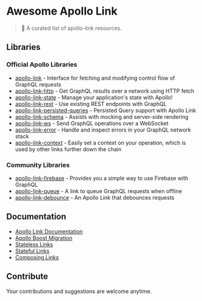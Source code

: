 # Awesome Apollo Link
> 🔗 A curated list of apollo-link resources.

## Libraries

### Official Apollo Libraries
- [apollo-link](https://github.com/apollographql/apollo-link) - Interface for fetching and modifying control flow of GraphQL requests
- [apollo-link-http](https://github.com/apollographql/apollo-link/tree/master/packages/apollo-link-http) - Get GraphQL results over a network using HTTP fetch
- [apollo-link-state](https://github.com/apollographql/apollo-link-state) - Manage your application's state with Apollo!
- [apollo-link-rest](https://github.com/apollographql/apollo-link-rest) - Use existing REST endpoints with GraphQL
- [apollo-link-persisted-queries](https://github.com/apollographql/apollo-link-persisted-queries) - Persisted Query support with Apollo Link
- [apollo-link-schema](https://github.com/apollographql/apollo-link/tree/master/packages/apollo-link-schema) - Assists with mocking and server-side rendering
- [apollo-link-ws](https://github.com/apollographql/apollo-link/tree/master/packages/apollo-link-ws) - Send GraphQL operations over a WebSocket
- [apollo-link-error](https://github.com/apollographql/apollo-link/tree/master/packages/apollo-link-error) - Handle and inspect errors in your GraphQL network stack
- [apollo-link-context](https://github.com/apollographql/apollo-link/tree/master/packages/apollo-link-context) - Easily set a context on your operation, which is used by other links further down the chain


### Community Libraries
- [apollo-link-firebase](https://github.com/Canner/apollo-link-firebase) - Provides you a simple way to use Firebase with GraphQL
- [apollo-link-queue](https://github.com/helfer/apollo-link-queue) - A link to queue GraphQL requests when offline
- [apollo-link-debounce](https://github.com/helfer/apollo-link-debounce) - An Apollo Link that debounces requests


## Documentation
- [Apollo Link Documentation](https://www.apollographql.com/docs/link/)  
- [Apollo Boost Migration](https://www.apollographql.com/docs/react/advanced/boost-migration.html)
- [Stateless Links](https://www.apollographql.com/docs/link/stateless.html)
- [Stateful Links](https://www.apollographql.com/docs/link/stateful.html)
- [Composing Links](https://www.apollographql.com/docs/link/composition.html)



## Contribute
Your contributions and suggestions are welcome anytime.


